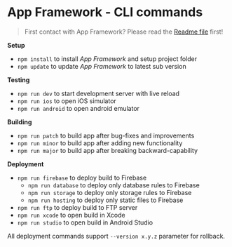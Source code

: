 # App Framework - CLI commands

> First contact with App Framework? Please read the [Readme file](../README.md) first!

**Setup**

- `npm install` to install *App Framework* and setup project folder
- `npm update` to update *App Framework* to latest sub version

**Testing**

- `npm run dev` to start development server with live reload
- `npm run ios` to open iOS simulator
- `npm run android` to open android emulator

**Building**

- `npm run patch` to build app after bug-fixes and improvements
- `npm run minor` to build app after adding new functionality
- `npm run major` to build app after breaking backward-capability

**Deployment**

- `npm run firebase` to deploy build to Firebase
  - `npm run database` to deploy only database rules to Firebase
  - `npm run storage` to deploy only storage rules to Firebase
  - `npm run hosting` to deploy only static files to Firebase
- `npm run ftp` to deploy build to FTP server
- `npm run xcode` to open build in Xcode
- `npm run studio` to open build in Android Studio

All deployment commands support `--version x.y.z` parameter for rollback.
